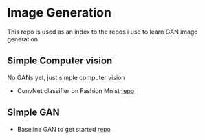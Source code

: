 # Image Generation
This repo is used as an index to the repos i use to learn GAN image generation

## Simple Computer vision
No GANs yet, just simple computer vision

- ConvNet classifier on Fashion Mnist [repo](https://github.com/biggoron/gan-fashion-mnist-classifier)

## Simple GAN
- Baseline GAN to get started
  [repo]()
  

